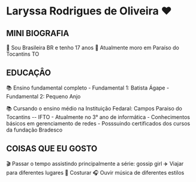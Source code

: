 # Laryssa Rodrigues de Oliveira ❤️


## MINI BIOGRAFIA
  📍 Sou Brasileira BR e tenho 17 anos
  📍 Atualmente moro em Paraíso do Tocantins TO





## EDUCAÇÂO
 📚 Ensino fundamental completo
    - Fundamental 1: Batista Ágape
    - Fundamental 2: Pequeno Anjo

 📚 Cursando o ensino médio na Instituição Fedaral: Campos Paraiso do Tocantins -- IFTO
    - Atualmente no 3° ano de informática
    - Conhecimentos básicos em gerenciamento de redes
    - Posssuindo certificados dos cursos da fundação Bradesco





## COISAS QUE EU GOSTO
🎬 Passar o tempo assistindo principalmente a série: gossip girl
✈️ Viajar para diferentes lugares
🧵 Costurar
🎧 Ouvir música de diferentes estilos 

